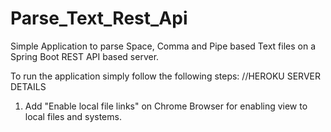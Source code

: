 # Parse_Text_Rest_Api

Simple Application to parse Space, Comma and Pipe based Text files on a Spring Boot REST API based server.

To run the application simply follow the following steps:
//HEROKU SERVER DETAILS

1. Add "Enable local file links" on Chrome Browser for enabling view to local files and systems.
